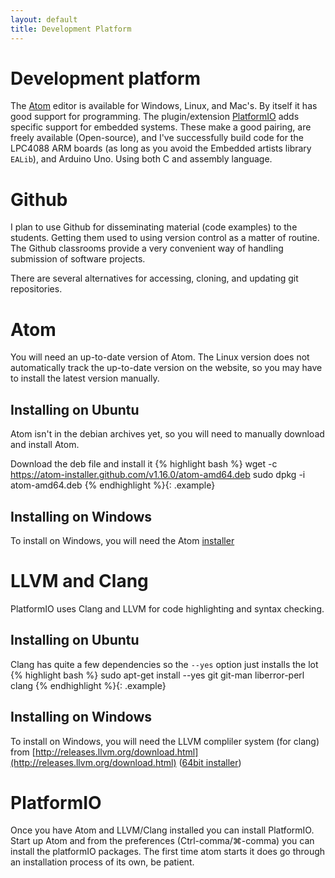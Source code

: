 ```yaml
---
layout: default
title: Development Platform
---
```


# Development platform

The [Atom](http://atom.io) editor is available for Windows, Linux, and Mac's.  By itself it has good support for programming.   The plugin/extension [PlatformIO](http://platformIO.org) adds specific support for embedded systems.  These make a good pairing, are freely available (Open-source), and I've successfully build code for the LPC4088 ARM boards (as long as you avoid the Embedded artists library `EALib`), and Arduino Uno.  Using both C and assembly language.

# Github
I plan to use Github for disseminating material (code examples) to the students.  Getting them used to using version control as a matter of routine.  The  Github classrooms provide a very convenient way of handling submission of software projects.

There are several alternatives for accessing, cloning, and updating git repositories.

# Atom
You will need an up-to-date version of Atom.  The Linux version does not automatically track the up-to-date version on the website, so you may have to install the latest version manually.

## Installing on Ubuntu
Atom isn't in the debian archives yet, so you will need to manually download and install Atom.

Download the deb file and install it
{% highlight bash %}
wget -c https://atom-installer.github.com/v1.16.0/atom-amd64.deb
sudo  dpkg -i atom-amd64.deb
{% endhighlight %}{: .example}

## Installing on Windows
To install on Windows, you will need
 the Atom [installer](https://atom.io/download/windows_x64)

# LLVM and Clang
PlatformIO uses Clang and LLVM for code highlighting and syntax checking.
## Installing on Ubuntu

Clang has quite a few dependencies so the  `--yes` option
just installs the lot
{% highlight bash %}
sudo  apt-get install --yes git git-man liberror-perl clang
{% endhighlight %}{: .example}

## Installing on Windows
To install on Windows, you will need  the LLVM compliler system (for clang) from [http://releases.llvm.org/download.html](http://releases.llvm.org/download.html) ([64bit installer](http://releases.llvm.org/4.0.0/LLVM-4.0.0-win64.exe))


# PlatformIO
Once you have Atom and LLVM/Clang installed you can install PlatformIO.
Start up Atom and from the preferences (Ctrl-comma/⌘-comma) you can install the platformIO packages.   The first time atom starts it does go through an installation process of its own, be patient.
